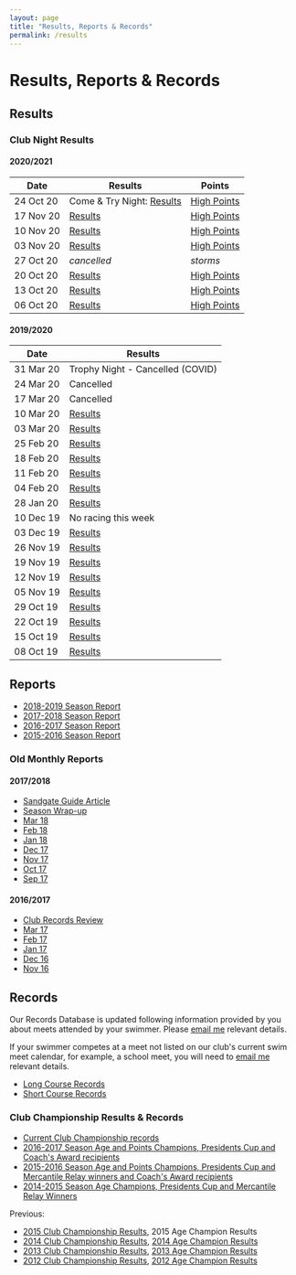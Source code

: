 ```yaml
---
layout: page
title: "Results, Reports & Records"
permalink: /results
---
```

# Results, Reports & Records
## Results
### Club Night Results

#### 2020/2021

**Date** | **Results** | **Points**  
--- | --- | ---
24 Oct 20 | Come & Try Night: [Results](files/results/ClubNight-2020-11-24.pdf) | [High Points](files/results/HighPoints-2020-11-24.pdf)  
17 Nov 20 | [Results](files/results/ClubNight-2020-11-17.pdf) | [High Points](files/results/HighPoints-2020-11-17.pdf)  
10 Nov 20 | [Results](files/results/ClubNight-2020-11-10.pdf) | [High Points](files/results/HighPoints-2020-11-10.pdf)  
03 Nov 20 | [Results](files/results/ClubNight-2020-11-03.pdf) | [High Points](files/results/HighPoints-2020-11-03.pdf)  
27 Oct 20 | _cancelled_ | _storms_  
20 Oct 20 | [Results](files/results/ClubNight-2020-10-20.pdf) | [High Points](files/results/HighPoints-2020-10-20.pdf)  
13 Oct 20 | [Results](files/results/ClubNight-2020-10-13.pdf) | [High Points](files/results/HighPoints-2020-10-13.pdf)  
06 Oct 20 | [Results](files/results/ClubNight-2020-10-06.pdf) | [High Points](files/results/HighPoints-2020-10-06.pdf)  


#### 2019/2020

**Date** | **Results**
--- | ---
31 Mar 20 | Trophy Night - Cancelled (COVID)
24 Mar 20 | Cancelled
17 Mar 20 | Cancelled
10 Mar 20 | [Results](files/results/ClubNight-2020-03-10.pdf)
03 Mar 20 | [Results](files/results/ClubNight-2020-03-03.pdf)
25 Feb 20 | [Results](files/results/ClubNight-2020-02-25.pdf)
18 Feb 20 | [Results](files/results/ClubNight-2020-02-18.pdf)	
11 Feb 20 | [Results](files/results/ClubNight-2020-02-11.pdf)
04 Feb 20 | [Results](files/results/ClubNight-2020-02-04.pdf)
28 Jan 20 | [Results](files/results/ClubNight-2020-01-28.pdf)	
10 Dec 19 | No racing this week 
03 Dec 19 | [Results](files/results/ClubNight-2019-12-03.pdf)
26 Nov 19 | [Results](files/results/ClubNight-2019-11-26.pdf)
19 Nov 19 | [Results](files/results/ClubNight-2019-11-19.pdf)
12 Nov 19 | [Results](files/results/ClubNight-2019-11-12.pdf)
05 Nov 19 | [Results](files/results/ClubNight-2019-11-05.pdf)
29 Oct 19 | [Results](files/results/ClubNight-2019-10-29.pdf)
22 Oct 19 | [Results](files/results/ClubNight-2019-10-22.pdf)
15 Oct 19 | [Results](files/results/ClubNight-2019-10-15.pdf)
08 Oct 19 | [Results](files/results/ClubNight-2019-10-08.pdf)

## Reports
* [2018-2019 Season Report](files/reports/2018-19-Season-Report.pdf)
* [2017-2018 Season Report](files/reports/2017-2018-Season-Report.pdf)
* [2016-2017 Season Report](files/reports/2016-2017-Season-Report.pdf)
* [2015-2016 Season Report](files/reports/2015-2016-Season-Report.pdf)

### Old Monthly Reports
#### 2017/2018
* [Sandgate Guide Article](https://www.sandgate.com.au/news/660-club-laps-the-competition)
* [Season Wrap-up](files/reports/2017-2018-Season-Wrap-up.pdf)
* [Mar 18](files/reports/2018-Mar.pdf)
* [Feb 18](files/reports/2018-Feb.pdf)
* [Jan 18](files/reports/2018-Jan.pdf)
* [Dec 17](files/reports/2017-Dec.pdf)
* [Nov 17](files/reports/2017-Nov.pdf)
* [Oct 17](files/reports/2017-Oct.pdf)
* [Sep 17](files/reports/2017-Sep.pdf)

#### 2016/2017
* [Club Records Review](files/reports/2017-Records-review.pdf)
* [Mar 17](files/reports/2017-Mar.pdf)
* [Feb 17](files/reports/2017-Feb.pdf)
* [Jan 17](files/reports/2017-Jan.pdf)
* [Dec 16](files/reports/2016-Dec.pdf)
* [Nov 16](files/reports/2016-Nov.pdf)


## Records
Our Records Database is updated following information provided by you about meets attended by your swimmer. Please [email me](nominations_sandswim@bigpond.com) relevant details.

If your swimmer competes at a meet not listed on our club's current swim meet calendar, for example, a school meet, you will need to [email me](nominations_sandswim@bigpond.com) relevant details.

* [Long Course Records](files/results/Records-longocourse-2019-03-20.pdf)
* [Short Course Records](files/results/Records-shortcourse-2019-03-26.pdf)

### Club Championship Results & Records

* [Current Club Championship records](files/results/ClubChampionships-2019-03-26.pdf)
* [2016-2017 Season Age and Points Champions, Presidents Cup and Coach's Award recipients](files/results/ClubChampions-2017.pdf)
* [2015-2016 Season Age and Points Champions, Presidents Cup and Mercantile Relay winners and Coach's Award recipients](files/results/ClubChampions-2016.pdf)
* [2014-2015 Season Age Champions, Presidents Cup and Mercantile Relay Winners](files/results/ClubChampions-2015.pdf)

Previous: 

* [2015 Club Championship Results](files/results/ClubChampionshipResults-2015.pdf),  2015 Age Champion Results
* [2014 Club Championship Results](files/results/ClubChampionshipResults-2014.pdf),  [2014 Age Champion Results](files/results/ClubAgeChampions-2014.pdf)
* [2013 Club Championship Results](files/results/ClubChampionshipResults-2013.pdf),  [2013 Age Champion Results](files/results/ClubAgeChampions-2013.pdf)
* [2012 Club Championship Results](files/results/ClubChampionshipResults-2012.pdf),  [2012 Age Champion Results](files/results/ClubAgeChampions-2012.pdf)

